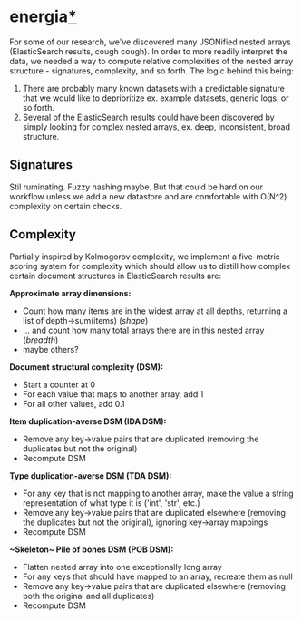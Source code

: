# energia[*](https://www.youtube.com/watch?v=BVWfqOSdzs4)

For some of our research, we've discovered many JSONified nested arrays (ElasticSearch results, cough cough). In order to more readily interpret the data, we needed a way to compute relative complexities of the nested array structure - signatures, complexity, and so forth. The logic behind this being:
1. There are probably many known datasets with a predictable signature that we would like to deprioritize ex. example datasets, generic logs, or so forth.
2. Several of the ElasticSearch results could have been discovered by simply looking for complex nested arrays, ex. deep, inconsistent, broad structure.

## Signatures
Stil ruminating. Fuzzy hashing maybe. But that could be hard on our workflow unless we add a new datastore and are comfortable with O(N^2) complexity on certain checks.

## Complexity
Partially inspired by Kolmogorov complexity, we implement a five-metric scoring system for complexity which should allow us to distill how complex certain document structures in ElasticSearch results are:

**Approximate array dimensions:**
* Count how many items are in the widest array at all depths, returning a list of depth->sum(items) (*shape*)
* ... and count how many total arrays there are in this nested array (*breadth*)
* maybe others?

**Document structural complexity (DSM):**
* Start a counter at 0
* For each value that maps to another array, add 1
* For all other values, add 0.1

**Item duplication-averse DSM (IDA DSM):**
* Remove any key->value pairs that are duplicated (removing the duplicates but not the original)
* Recompute DSM

**Type duplication-averse DSM (TDA DSM):**
* For any key that is not mapping to another array, make the value a string representation of what type it is ('int', 'str', etc.)
* Remove any key->value pairs that are duplicated elsewhere (removing the duplicates but not the original), ignoring key->array mappings
* Recompute DSM

**~Skeleton~ Pile of bones DSM (POB DSM):**
* Flatten nested array into one exceptionally long array
* For any keys that should have mapped to an array, recreate them as null
* Remove any key->value pairs that are duplicated elsewhere (removing both the original and all duplicates)
* Recompute DSM
